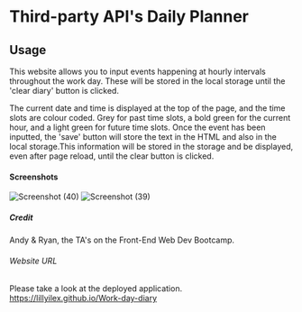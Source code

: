 # Third-party API's Daily Planner

## Usage
This website allows you to input events happening at hourly intervals throughout the work day. These will be stored in the local storage until the 'clear diary' button is clicked.

The current date and time is displayed at the top of the page, and the time slots are colour coded. Grey for past time slots, a bold green for the current hour, and a light green for future time slots. Once the event has been inputted, the 'save' button will store the text in the HTML and also in the local storage.This information will be stored in the storage and be displayed, even after page reload, until the clear button is clicked. 

#### Screenshots
![Screenshot (40)](https://user-images.githubusercontent.com/116085080/215111207-91884bb9-333d-418c-bb63-a10b40097ea0.png)
![Screenshot (39)](https://user-images.githubusercontent.com/116085080/215111202-c7fb4ec3-9d36-4780-9961-3f0a25fb6915.png)

##### Credit

Andy & Ryan, the TA's on the Front-End Web Dev Bootcamp.

###### Website URL
Please take a look at the deployed application.
https://lillyilex.github.io/Work-day-diary

